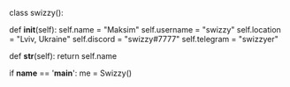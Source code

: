 class swizzy():
    
  def __init__(self):
    self.name = "Maksim"
    self.username = "swizzy"
    self.location = "Lviv, Ukraine"
    self.discord = "swizzy#7777"
    self.telegram = "swizzyer"

  def __str__(self):
    return self.name

if __name__ == '__main__':
    me = Swizzy()
